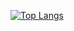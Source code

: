 

[![Top Langs](https://github-readme-stats.vercel.app/api/top-langs/)](https://github.com/anuraghazra/github-readme-stats)
